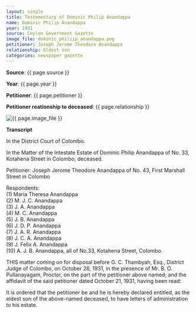 ```yaml
---
layout: single
title: Testementary of Dominic Philip Anandappa
name: Dominic Philip Anandappa
year: 1931
source: Ceylon Government Gazette
image_file: dominic_philiip_anandappa.png
petitioner: Joseph Jerome Theodore Anandappa
relationship: Eldest son
categories: newspaper gazette
---
```




  **Source**: {{ page.source }}

  **Year**: {{ page.year }}

  **Petitioner**: {{ page.petitioner }}

  **Petitioner reationship to deceased**: {{ page.relationship }} 

 <img src="/family-history/assets/images/gazette/{{ page.image_file }}" alt="{{ page.image_file }}">

 **Transcript** 

In the District Court of Colombo.

In the Matter of the Intestate Estate of Dominic Philip Anandappa of No. 33, Kotahena Street in Colombo, deceased.

Petitioner: Joseph Jerome Theodore Anandappa of No. 43, First Marshall Street in Colombo

Respondents:<br />
(1) Maria Theresa Anandappa<br />
(2) M. J. C. Anandappa<br />
(3) J. A. Anandappa<br />
(4) M. C. Anandappa<br />
(5) J. B. Anandappa<br />
(6) J. D. P. Anandappa<br />
(7) J. A. R. Anandappa<br />
(8) J. C. A. Anandappa<br />
(9) J. Felix A. Anandappa<br />
(10) A. J. B. Anandappa, all of No.33, Kotahena Street, Colombo.

THIS matter coming on for disposal before G. C. Thambyah, Esq., District Judge of Colombo, on October 26, 1931, in the presence of Mr. B. O. Pullanayagam, Proctor, on the part of the petitioner above named; and the affidavit of the said petitioner dated October 21, 1931, having been read:

It is ordered that the petitioner be and he is hereby declared entitled, as the eldest son of the above-named deceased, to have letters of administration to his estate.